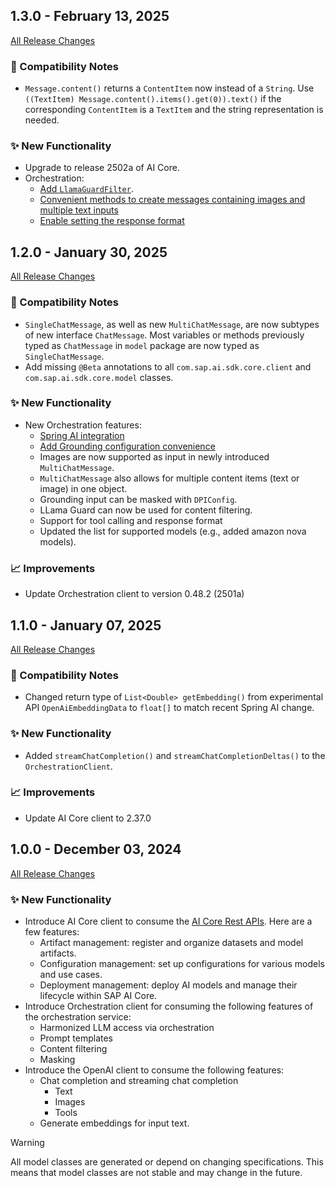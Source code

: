 ## 1.3.0 - February 13, 2025

[All Release Changes](https://github.com/SAP/ai-sdk-java/releases/tag/rel%2F1.3.0)

### 🔧 Compatibility Notes

- `Message.content()` returns a `ContentItem` now instead of a `String`. Use `((TextItem) Message.content().items().get(0)).text()` if the corresponding `ContentItem` is a `TextItem` and the string representation is needed.

### ✨ New Functionality

- Upgrade to release 2502a of AI Core.
- Orchestration:
  - [Add `LlamaGuardFilter`](https://github.com/SAP/ai-sdk-java/tree/main/docs/guides/ORCHESTRATION_CHAT_COMPLETION.md#chat-completion-filter).
  - [Convenient methods to create messages containing images and multiple text inputs](https://github.com/SAP/ai-sdk-java/tree/main/docs/guides/ORCHESTRATION_CHAT_COMPLETION.md#add-images-and-multiple-text-inputs-to-a-message)
  - [Enable setting the response format](https://github.com/SAP/ai-sdk-java/tree/main/docs/guides/ORCHESTRATION_CHAT_COMPLETION.md#set-a-response-format)


## 1.2.0 - January 30, 2025

[All Release Changes](https://github.com/SAP/ai-sdk-java/releases/tag/rel%2F1.2.0)

### 🔧 Compatibility Notes

- `SingleChatMessage`, as well as new `MultiChatMessage`, are now subtypes of new interface `ChatMessage`.
  Most variables or methods previously typed as `ChatMessage` in `model` package are now typed as `SingleChatMessage`. 
- Add missing `@Beta` annotations to all `com.sap.ai.sdk.core.client` and `com.sap.ai.sdk.core.model` classes.

### ✨ New Functionality

- New Orchestration features:
  - [Spring AI integration](https://github.com/SAP/ai-sdk-java/tree/main/docs/guides/SPRING_AI_INTEGRATION.md)
  - [Add Grounding configuration convenience](https://github.com/SAP/ai-sdk-java/tree/main/docs/guides/ORCHESTRATION_CHAT_COMPLETION.md#grounding)
  - Images are now supported as input in newly introduced `MultiChatMessage`.
  - `MultiChatMessage` also allows for multiple content items (text or image) in one object.
  - Grounding input can be masked with `DPIConfig`.
  - LLama Guard can now be used for content filtering.
  - Support for tool calling and response format
  - Updated the list for supported models (e.g., added amazon nova models).

### 📈 Improvements

- Update Orchestration client to version 0.48.2 (2501a)


## 1.1.0 - January 07, 2025

[All Release Changes](https://github.com/SAP/ai-sdk-java/releases/tag/rel%2F1.1.0)

### 🔧 Compatibility Notes

- Changed return type of `List<Double> getEmbedding()` from experimental API `OpenAiEmbeddingData` to `float[]` to match recent Spring AI change.

### ✨ New Functionality

- Added `streamChatCompletion()` and `streamChatCompletionDeltas()` to the `OrchestrationClient`.

### 📈 Improvements

- Update AI Core client to 2.37.0


## 1.0.0 - December 03, 2024

[All Release Changes](https://github.com/SAP/ai-sdk-java/releases/tag/rel%2F1.0.0)

### ✨ New Functionality

- Introduce AI Core client to consume the [AI Core Rest APIs](https://api.sap.com/api/AI_CORE_API/overview).
  Here are a few features:
  - Artifact management: register and organize datasets and model artifacts.
  - Configuration management: set up configurations for various models and use cases.
  - Deployment management: deploy AI models and manage their lifecycle within SAP AI Core.
- Introduce Orchestration client for consuming the following features of the orchestration service:
  - Harmonized LLM access via orchestration
  - Prompt templates
  - Content filtering
  - Masking
- Introduce the OpenAI client to consume the following features:
  - Chat completion and streaming chat completion
    - Text
    - Images
    - Tools
  - Generate embeddings for input text.

> [!WARNING]  
> All model classes are generated or depend on changing specifications.
> This means that model classes are not stable and may change in the future.
